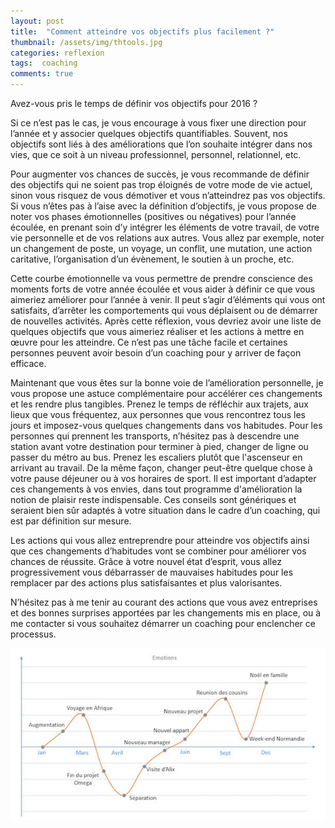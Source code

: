```yaml
---
layout: post
title:  "Comment atteindre vos objectifs plus facilement ?"
thumbnail: /assets/img/thtools.jpg
categories: reflexion
tags:  coaching
comments: true
---
```

Avez-vous pris le temps de définir vos objectifs pour 2016 ?

Si ce n’est pas le cas, je vous encourage à vous fixer une direction pour l’année et y associer quelques objectifs quantifiables. Souvent, nos objectifs sont liés à des améliorations que l’on souhaite intégrer dans nos vies, que ce soit à un niveau professionnel, personnel, relationnel, etc.

Pour augmenter vos chances de succès, je vous recommande de définir des objectifs qui ne soient pas trop éloignés de votre mode de vie actuel, sinon vous risquez de vous démotiver et vous n’atteindrez pas vos objectifs. Si vous n’êtes pas à l’aise avec la définition d’objectifs, je vous propose de noter vos phases émotionnelles (positives ou négatives) pour l’année écoulée, en prenant soin d’y intégrer les éléments de votre travail, de votre vie personnelle et de vos relations aux autres.
Vous allez par exemple, noter un changement de poste, un voyage, un conflit, une mutation, une action caritative, l’organisation d’un évènement, le soutien à un proche, etc.

Cette courbe émotionnelle va vous permettre de prendre conscience des moments forts de votre année écoulée et vous aider à définir ce que vous aimeriez améliorer pour l’année à venir. Il peut s’agir d’éléments qui vous ont satisfaits, d’arrêter les comportements qui vous déplaisent ou de démarrer de nouvelles activités. Après cette réflexion, vous devriez avoir une liste de quelques objectifs que vous aimeriez réaliser et les actions à mettre en œuvre pour les atteindre. Ce n’est pas une tâche facile et certaines personnes peuvent avoir besoin d’un coaching pour y arriver de façon efficace.

Maintenant que vous êtes sur la bonne voie de l’amélioration personnelle, je vous propose une astuce complémentaire pour accélérer ces changements et les rendre plus tangibles.
Prenez le temps de réfléchir aux trajets, aux lieux que vous fréquentez, aux personnes que vous rencontrez tous les jours et imposez-vous quelques changements dans vos habitudes.
Pour les personnes qui prennent les transports, n’hésitez pas à descendre une station avant votre destination pour terminer à pied, changer de ligne ou passer du métro au bus. Prenez les escaliers plutôt que l'ascenseur en arrivant au travail. De la même façon, changer peut-être quelque chose à votre pause déjeuner ou à vos horaires de sport.
Il est important d’adapter ces changements à vos envies, dans tout programme d'amélioration la notion de plaisir reste indispensable.
Ces conseils sont génériques et seraient bien sûr adaptés à votre situation dans le cadre d’un coaching, qui est par définition sur mesure.

Les actions qui vous allez entreprendre pour atteindre vos objectifs ainsi que ces changements d’habitudes vont se combiner pour améliorer vos chances de réussite. Grâce à votre nouvel état d’esprit, vous allez progressivement vous débarrasser de mauvaises habitudes pour les remplacer par des actions plus satisfaisantes et plus valorisantes.

N’hésitez pas à me tenir au courant des actions que vous avez entreprises et des bonnes surprises apportées par les changements mis en place, ou à me contacter si vous souhaitez démarrer un coaching pour enclencher ce processus.

![Dixit](/assets/img/etimeline.jpg)
